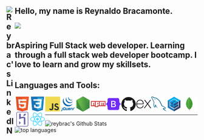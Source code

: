 ## Hello, my name is Reynaldo Bracamonte. <a href="https://www.linkedin.com/in/rey-bracamonte-0595591/"><img align="left" alt="Reybrac's LinkedIN" width="22px" src="https://raw.githubusercontent.com/peterthehan/peterthehan/master/assets/linkedin.svg" /> </a> 

![](https://visitor-badge.glitch.me/badge?page_id=reybrac.reybrac)
<br />

## Aspiring Full Stack web developer. Learning through a full stack web developer bootcamp. I love to learn and grow my skillsets.
 

## Languages and Tools:

<img align="left" alt="html" width="40px" src="https://github.com/devicons/devicon/blob/master/icons/html5/html5-original.svg"/>

<img align="left" alt="css" width="40px" src="https://github.com/devicons/devicon/blob/master/icons/css3/css3-original.svg"/>

<img align="left" alt="javascript" width="40px" src="https://github.com/devicons/devicon/blob/master/icons/javascript/javascript-original.svg"/>

<img align="left" alt="jquery" width="40px" src="https://github.com/devicons/devicon/blob/master/icons/jquery/jquery-plain-wordmark.svg"/>

<img align="left" alt="nodejs" width="40px" src="https://github.com/devicons/devicon/blob/master/icons/nodejs/nodejs-original.svg"/>

<img align="left" alt="npm" width="40px" src="https://github.com/devicons/devicon/blob/master/icons/npm/npm-original-wordmark.svg"/>

<img align="left" alt="bootstrap" width="40px" src="https://github.com/devicons/devicon/blob/master/icons/bootstrap/bootstrap-plain.svg"/>

<img align="left" alt="Github" width="40px" src="https://github.com/devicons/devicon/blob/master/icons/github/github-original.svg"/>

<img align="left" alt="express" width="40px" src="https://github.com/devicons/devicon/blob/master/icons/express/express-original.svg"/>

<img align="left" alt="mysql" width="40px" src="https://github.com/devicons/devicon/blob/master/icons/mysql/mysql-original.svg"/>

<img align="left" alt="sequelize" width="40px" src="https://github.com/devicons/devicon/blob/master/icons/sequelize/sequelize-original.svg"/>

<img align="left" alt="mongodb" width="40px" src="https://github.com/devicons/devicon/blob/master/icons/mongodb/mongodb-original.svg"/>

<img align="left" alt="heroku" width="40px" src="https://github.com/devicons/devicon/blob/master/icons/heroku/heroku-original.svg"/>

<img align="left" alt="react" width="40px" src="https://github.com/devicons/devicon/blob/master/icons/react/react-original.svg"/>

<br />
<br />

---

<img align="left" alt="reybrac's Github Stats" src="https://github-readme-stats.vercel.app/api?username=reybrac&show_icons=true&hide_border=true&theme=gotham" />
<br />
<img alt="top languages" src="https://github-readme-stats.vercel.app/api/top-langs/?username=reybrac&show_icons=true&hide_border=true&theme=gotham" />

[website]: https://reybrac.github.io/


